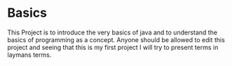 # Basics
This Project is to introduce the very basics of java and to understand the basics of programming as a concept. Anyone should be allowed to
edit this project and seeing that this is my first project I will try to present terms in laymans terms.

